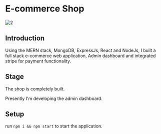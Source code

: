 # E-commerce Shop
![2](https://user-images.githubusercontent.com/76836006/165222544-d4daac36-7c91-4c0c-bbb5-0c221f639a7d.png)

## Introduction
Using the MERN stack, MongoDB, ExpressJs, React and NodeJs, I built a full stack e-commerce web application, Admin dashboard and integrated stripe for payment functionality.

## Stage
The shop is completely built.

Presently I'm developing the admin dashboard.

## Setup 
run ```npm i && npm start``` to start the application.
